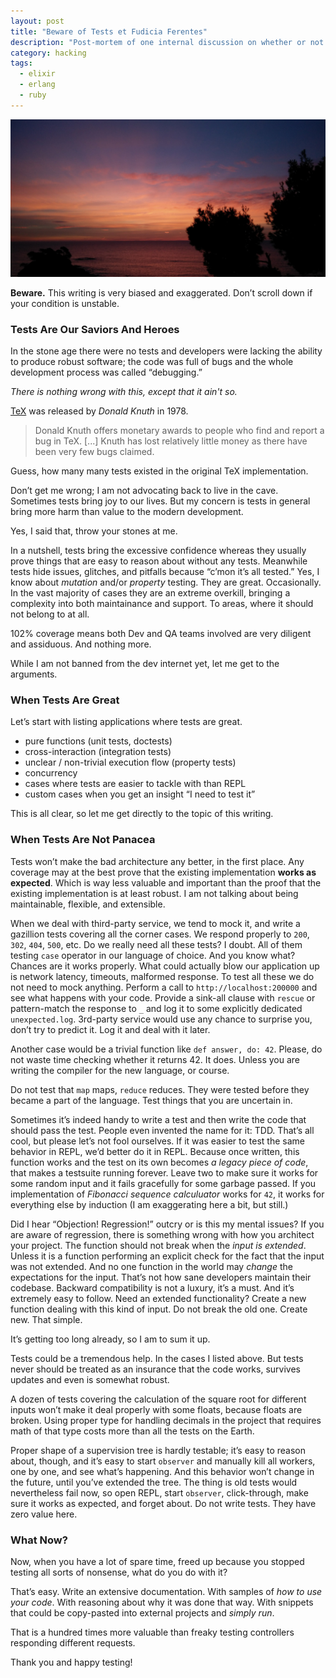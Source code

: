 ```yaml
---
layout: post
title: "Beware of Tests et Fudicia Ferentes"
description: "Post-mortem of one internal discussion on whether or not everything must be covered with tests"
category: hacking
tags:
  - elixir
  - erlang
  - ruby
---
```


![To test or not to test?—’Tis the question.](/img/platja-de-aro.jpg)

**Beware.** This writing is very biased and exaggerated. Don’t scroll down if your condition is unstable.

### Tests Are Our Saviors And Heroes

In the stone age there were no tests and developers were lacking the ability to produce robust software; the code was full of bugs and the whole development process was called “debugging.”

_There is nothing wrong with this, except that it ain't so._

[TeX](https://en.wikipedia.org/wiki/TeX) was released by _Donald Knuth_ in 1978.

> Donald Knuth offers monetary awards to people who find and report a bug in TeX. [...]
> Knuth has lost relatively little money as there have been very few bugs claimed.

Guess, how many many tests existed in the original TeX implementation.

Don’t get me wrong; I am not advocating back to live in the cave. Sometimes tests bring joy to our lives. But my concern is tests in general bring more harm than value to the modern development.

Yes, I said that, throw your stones at me.

In a nutshell, tests bring the excessive confidence whereas they usually prove things that are easy to reason about without any tests. Meanwhile tests hide issues, glitches, and pitfalls because “c’mon it’s all tested.” Yes, I know about _mutation_ and/or _property_ testing. They are great. Occasionally. In the vast majority of cases they are an extreme overkill, bringing a complexity into both maintainance and support. To areas, where it should not belong to at all.

102% coverage means both Dev and QA teams involved are very diligent and assiduous. And nothing more.

While I am not banned from the dev internet yet, let me get to the arguments.

### When Tests Are Great

Let’s start with listing applications where tests are great.

- pure functions (unit tests, doctests)
- cross-interaction (integration tests)
- unclear / non-trivial execution flow (property tests)
- concurrency
- cases where tests are easier to tackle with than REPL
- custom cases when you get an insight “I need to test it”

This is all clear, so let me get directly to the topic of this writing.

### When Tests Are Not Panacea

Tests won’t make the bad architecture any better, in the first place. Any coverage may at the best prove that the existing implementation **works as expected**. Which is way less valuable and important than the proof that the existing implementation is at least robust. I am not talking about being maintainable, flexible, and extensible.

When we deal with third-party service, we tend to mock it, and write a gazillion tests covering all the corner cases. We respond properly to `200`, `302`, `404`, `500`, etc. Do we really need all these tests? I doubt. All of them testing `case` operator in our language of choice. And you know what? Chances are it works properly. What could actually blow our application up is network latency, timeouts, malformed response. To test all these we do not need to mock anything. Perform a call to `http://localhost:200000` and see what happens with your code. Provide a sink-all clause with `rescue` or pattern-match the response to `_` and log it to some explicitly dedicated `unexpected.log`. 3rd-party service would use any chance to surprise you, don’t try to predict it. Log it and deal with it later.

Another case would be a trivial function like `def answer, do: 42`. Please, do not waste time checking whether it returns 42. It does. Unless you are writing the compiler for the new language, or course.

Do not test that `map` maps, `reduce` reduces. They were tested before they became a part of the language. Test things that you are uncertain in.

Sometimes it’s indeed handy to write a test and then write the code that should pass the test. People even invented the name for it: TDD. That’s all cool, but please let’s not fool ourselves. If it was easier to test the same behavior in REPL, we’d better do it in REPL. Because once written, this function works and the test on its own becomes _a legacy piece of code_, that makes a testsuite running forever. Leave two to make sure it works for some random input and it fails gracefully for some garbage passed. If you implementation of _Fibonacci sequence calculuator_ works for `42`, it works for everything else by induction (I am exaggerating here a bit, but still.)

Did I hear “Objection! Regression!” outcry or is this my mental issues? If you are aware of regression, there is something wrong with how you architect your project. The function should not break when the _input is extended_. Unless it is a function performing an explicit check for the fact that the input was not extended. And no one function in the world may _change_ the expectations for the input. That’s not how sane developers maintain their codebase. Backward compatibility is not a luxury, it’s a must. And it’s extremely easy to follow. Need an extended functionality? Create a new function dealing with this kind of input. Do not break the old one. Create new. That simple.

It’s getting too long already, so I am to sum it up.

Tests could be a tremendous help. In the cases I listed above. But tests never should be treated as an insurance that the code works, survives updates and even is somewhat robust.

A dozen of tests covering the calculation of the square root for different inputs won’t make it deal properly with some floats, because floats are broken. Using proper type for handling decimals in the project that requires math of that type costs more than all the tests on the Earth.

Proper shape of a supervision tree is hardly testable; it’s easy to reason about, though, and it’s easy to start `observer` and manually kill all workers, one by one, and see what’s happening. And this behavior won’t change in the future, until you’ve extended the tree. The thing is old tests would nevertheless fail now, so open REPL, start `observer`, click-through, make sure it works as expected, and forget about. Do not write tests. They have zero value here.

### What Now?

Now, when you have a lot of spare time, freed up because you stopped testing all sorts of nonsense, what do you do with it?

That’s easy. Write an extensive documentation. With samples of _how to use your code_. With reasoning about why it was done that way. With snippets that could be copy-pasted into external projects and _simply run_.

That is a hundred times more valuable than freaky testing controllers responding different requests.

Thank you and happy testing!
